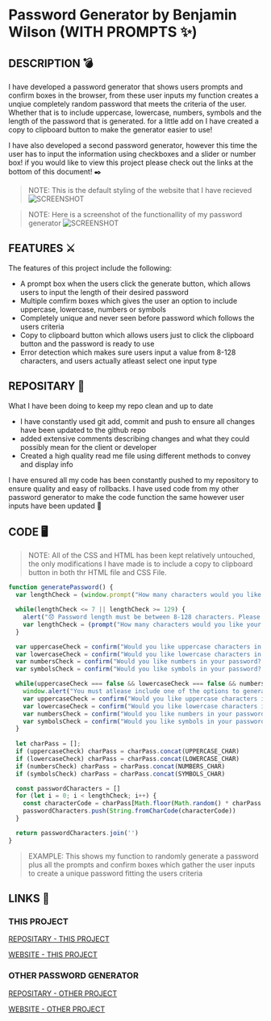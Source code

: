 # Password Generator by Benjamin Wilson (WITH PROMPTS ✨)

## DESCRIPTION 💣

I have developed a password generator that shows users prompts and confirm boxes in the browser, from these user inputs my function creates a unqiue completely random password that meets the criteria of the user. Whether that is to include uppercase, lowercase, numbers, symbols and the length of the password that is generated. for a little add on I have created a copy to clipboard button to make the generator easier to use!

I have also developed a second password generator, however this time the user has to input the information using checkboxes and a slider or number box! if you would like to view this project please check out the links at the bottom of this document! ✒️

> NOTE: This is the default styling of the website that I have recieved
![SCREENSHOT](https://user-images.githubusercontent.com/77607177/111131518-705e8f80-85cc-11eb-9171-f9cc4c9a6141.png)

> NOTE: Here is a screenshot of the functionallity of my password generator
![SCREENSHOT](https://user-images.githubusercontent.com/77607177/111131798-b6b3ee80-85cc-11eb-8b4d-4a02876199ff.PNG)

## FEATURES ⚔️

The features of this project include the following:

- A prompt box when the users click the generate button, which allows users to input the length of their desired password
- Multiple comfirm boxes which gives the user an option to include uppercase, lowercase, numbers or symbols
- Completely unique and never seen before password which follows the users criteria
- Copy to clipboard button which allows users just to click the clipboard button and the password is ready to use
- Error detection which makes sure users input a value from 8-128 characters, and users actually atleast select one input type

## REPOSITARY 📁

What I have been doing to keep my repo clean and up to date

- I have constantly used git add, commit and push to ensure all changes have been updated to the github repo
- added extensive comments describing changes and what they could possibly mean for the client or developer
- Created a high quality read me file using different methods to convey and display info

I have ensured all my code has been constantly pushed to my repository to ensure quality and easy of rollbacks. I have used code from my other password generator to make the code function the same however user inputs have been updated 💎

## CODE 🖥️

> NOTE: All of the CSS and HTML has been kept relatively untouched, the only modifications I have made is to include a copy to clipboard button in both thr HTML file and CSS File.

```JAVASCRIPT
function generatePassword() {
  var lengthCheck = (window.prompt("How many characters would you like your password to be (from 8 to 128) 📏"));

  while(lengthCheck <= 7 || lengthCheck >= 129) {
    alert("😞 Password length must be between 8-128 characters. Please try again!")
    var lengthCheck = (prompt("How many characters would you like your password to be (from 8 to 128) 📏"));
  }

  var uppercaseCheck = confirm("Would you like uppercase characters in your password? 🔠");
  var lowercaseCheck = confirm("Would you like lowercase characters in your password? 🔡");
  var numbersCheck = confirm("Would you like numbers in your password? 🔢");
  var symbolsCheck = confirm("Would you like symbols in your password? 🔣");

  while(uppercaseCheck === false && lowercaseCheck === false && numbersCheck === false && symbolsCheck === false) {
    window.alert("You must atlease include one of the options to generate a password 💢")
    var uppercaseCheck = confirm("Would you like uppercase characters in your password? 🔠");
    var lowercaseCheck = confirm("Would you like lowercase characters in your password? 🔡");
    var numbersCheck = confirm("Would you like numbers in your password? 🔢");
    var symbolsCheck = confirm("Would you like symbols in your password? 🔣");
  }
  
  let charPass = [];
  if (uppercaseCheck) charPass = charPass.concat(UPPERCASE_CHAR)
  if (lowercaseCheck) charPass = charPass.concat(LOWERCASE_CHAR)
  if (numbersCheck) charPass = charPass.concat(NUMBERS_CHAR)
  if (symbolsCheck) charPass = charPass.concat(SYMBOLS_CHAR)

  const passwordCharacters = []
  for (let i = 0; i < lengthCheck; i++) {
    const characterCode = charPass[Math.floor(Math.random() * charPass.length)]
    passwordCharacters.push(String.fromCharCode(characterCode))
  }

  return passwordCharacters.join('')
}
```
> EXAMPLE: This shows my function to randomly generate a password plus all the prompts and confirm boxes which gather the user inputs to create a unique password fitting the users criteria

## LINKS 🔗

### THIS PROJECT
[REPOSITARY - THIS PROJECT](https://github.com/MarketingPlus/gen-password/)

[WEBSITE - THIS PROJECT](https://marketingplus.github.io/gen-password/)

### OTHER PASSWORD GENERATOR

[REPOSITARY - OTHER PROJECT](https://github.com/MarketingPlus/password-generator)

[WEBSITE - OTHER PROJECT](https://marketingplus.github.io/password-generator/)